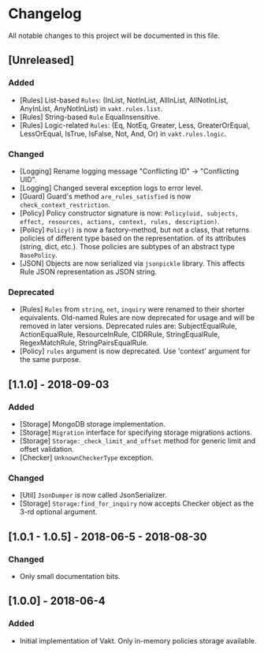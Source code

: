 # Changelog
All notable changes to this project will be documented in this file.


## [Unreleased]
### Added
- [Rules] List-based `Rules`: (InList, NotInList, AllInList, AllNotInList, AnyInList, AnyNotInList) in `vakt.rules.list`.
- [Rules] String-based `Rule` EqualInsensitive.
- [Rules] Logic-related `Rules`:
(Eq, NotEq, Greater, Less, GreaterOrEqual, LessOrEqual, IsTrue, IsFalse, Not, And, Or) in `vakt.rules.logic`.

### Changed
- [Logging] Rename logging message "Conflicting ID" -> "Conflicting UID".
- [Logging] Changed several exception logs to error level.
- [Guard] Guard's method `are_rules_satisfied` is now `check_context_restriction`.
- [Policy] Policy constructor signature is now: `Policy(uid, subjects, effect, resources, actions, context, rules, description)`.
- [Policy] `Policy()` is now a factory-method, but not a class, that returns policies of different type based on the representation.
of its attributes (string, dict, etc.). Those policies are subtypes of an abstract type `BasePolicy`.
- [JSON] Objects are now serialized via `jsonpickle` library. This affects Rule JSON representation as JSON string.

### Deprecated
- [Rules] `Rules` from `string`, `net`, `inquiry` were renamed to their shorter equivalents.
Old-named Rules are now deprecated for usage and will be removed  in later versions.
Deprecated rules are: SubjectEqualRule, ActionEqualRule, ResourceInRule, CIDRRule, StringEqualRule, RegexMatchRule,
StringPairsEqualRule.
- [Policy] `rules` argument is now deprecated. Use 'context' argument for the same purpose.


## [1.1.0] - 2018-09-03
### Added
- [Storage] MongoDB storage implementation.
- [Storage] `Migration` interface for specifying storage migrations actions.
- [Storage] `Storage:_check_limit_and_offset` method for generic limit and offset validation.
- [Checker] `UnknownCheckerType` exception.

### Changed
- [Util] `JsonDumper` is now called JsonSerializer.
- [Storage] `Storage:find_for_inquiry` now accepts Checker object as the 3-rd optional argument.


## [1.0.1 - 1.0.5] - 2018-06-5 - 2018-08-30
### Changed
- Only small documentation bits.


## [1.0.0] - 2018-06-4
### Added
- Initial implementation of Vakt. Only in-memory policies storage available.
